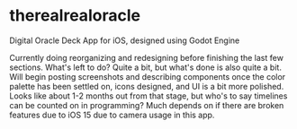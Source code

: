# therealrealoracle
Digital Oracle Deck App for iOS, designed using Godot Engine

Currently doing reorganizing and redesigning before finishing the last few sections. What's left to do? Quite a bit, but what's done is also quite  a bit. Will begin posting screenshots and describing components once the color palette has been settled on, icons designed, and UI is a bit more polished. Looks like about 1-2 months out from that stage, but who's to say timelines can be counted on in programming? Much depends on if there are broken features due to iOS 15 due to camera usage in this app.
